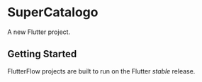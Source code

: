 # SuperCatalogo

A new Flutter project.

## Getting Started

FlutterFlow projects are built to run on the Flutter _stable_ release.
